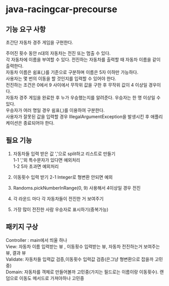 # java-racingcar-precourse

## 기능 요구 사항
초간단 자동차 경주 게임을 구현한다.

주어진 횟수 동안 n대의 자동차는 전진 또는 멈출 수 있다.<br>
각 자동차에 이름을 부여할 수 있다. 전진하는 자동차를 출력할 때 자동차 이름을 같이 출력한다.<br>
자동차 이름은 쉼표(,)를 기준으로 구분하며 이름은 5자 이하만 가능하다.<br>
사용자는 몇 번의 이동을 할 것인지를 입력할 수 있어야 한다.<br>
전진하는 조건은 0에서 9 사이에서 무작위 값을 구한 후 무작위 값이 4 이상일 경우이다.<br>
자동차 경주 게임을 완료한 후 누가 우승했는지를 알려준다. 우승자는 한 명 이상일 수 있다.<br>
우승자가 여러 명일 경우 쉼표(,)를 이용하여 구분한다.<br>
사용자가 잘못된 값을 입력할 경우 IllegalArgumentException을 발생시킨 후 애플리케이션은 종료되어야 한다.<br>

## 필요 기능 
1. 자동차들 입력 받은 값 ','으로 split하고 리스트로 만들기<br>
  1-1 ','외 특수문자가 있다면 예외처리<br>
  1-2 5자 초과면 예외처리<br>
   
2. 이동횟수 입력 받기
  2-1 Integer로 형변환 안되면 예외

3. Randoms.pickNumberInRange(0, 9) 사용해서 4이상일 경우 전진

4. 각 라운드 마다 각 자동차들이 전진한 거 보여주기

5. 가장 많이 전진한 사람 우승자로 표시하기(중복가능)

## 패키지 구상
Controller : main에서 띄울 하나<br>
View: 자동차 이름 입력받는 뷰 , 이동횟수 입력받는 뷰, 자동차 전진하는거 보여주는 뷰, 결과 뷰<br>
Validate: 자동차들 입력값 검증,이동횟수 입력값 검증(은그냥 형변환으로 잡을까 고민중)<br>
Domain: 자동차를 객체로 만들어볼까 고민중(가지는 필드로는 이름이랑 이동횟수). 랜덤으로 이동도 메서드로 가져야하나 고민중


